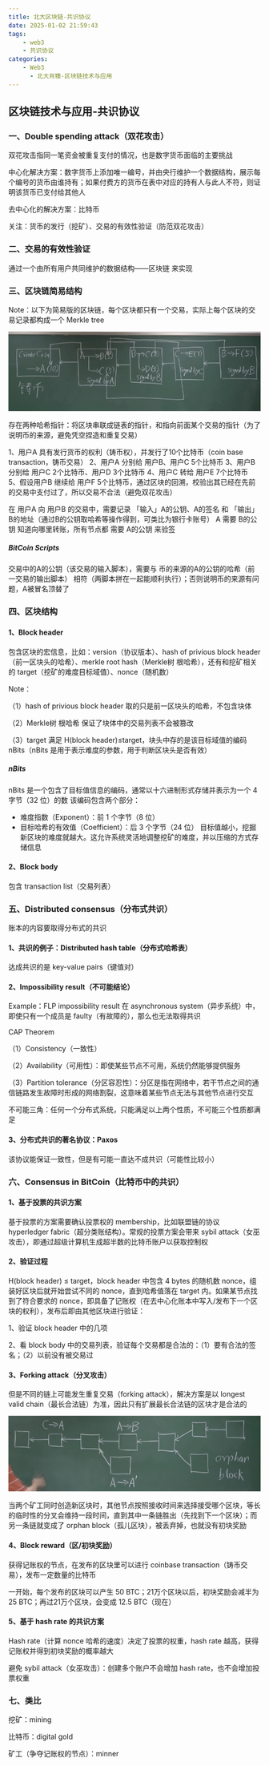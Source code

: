 ```yaml
---
title: 北大区块链-共识协议
date: 2025-01-02 21:59:43
tags:
    - web3
    - 共识协议
categories:
    - Web3
      - 北大肖臻-区块链技术与应用
---
```


## 区块链技术与应用-共识协议

### 一、Double spending attack（双花攻击）

双花攻击指同一笔资金被重复支付的情况，也是数字货币面临的主要挑战

中心化解决方案：数字货币上添加唯一编号，并由央行维护一个数据结构，展示每个编号的货币由谁持有；如果付费方的货币在表中对应的持有人与此人不符，则证明该货币已支付给其他人

去中心化的解决方案：比特币

关注：货币的发行（挖矿）、交易的有效性验证（防范双花攻击）

### 二、交易的有效性验证

通过一个由所有用户共同维护的数据结构——区块链 来实现

### 三、区块链简易结构

Note：以下为简易版的区块链，每个区块都只有一个交易，实际上每个区块的交易记录都构成一个 Merkle tree

![图1](../images/33/1.png)

存在两种哈希指针：将区块串联成链表的指针，和指向前面某个交易的指针（为了说明币的来源，避免凭空捏造和重复交易）

1、用户A 具有发行货币的权利（铸币权），并发行了10个比特币（coin  base transaction，铸币交易）
2、用户A 分别给 用户B、用户C 5个比特币
3、用户B 分别给 用户C 2个比特币、用户D 3个比特币
4、用户C 转给 用户E 7个比特币
5、假设用户B 继续给 用户F 5个比特币，通过区块的回溯，校验出其已经在先前的交易中支付过了，所以交易不合法（避免双花攻击）

在 用户A 向 用户B 的交易中，需要记录 「输入」A的公钥、A的签名 和 「输出」B的地址（通过B的公钥取哈希等操作得到，可类比为银行卡账号）
A 需要 B的公钥 知道向哪里转账，所有节点都 需要 A的公钥 来验签

##### BitCoin Scripts

交易中的A的公钥（该交易的输入脚本），需要与 币的来源的A的公钥的哈希（前一交易的输出脚本） 相符（两脚本拼在一起能顺利执行）；否则说明币的来源有问题，A被冒名顶替了

### 四、区块结构

#### 1、Block header

包含区块的宏信息，比如：version（协议版本）、hash of privious block header（前一区块头的哈希）、merkle root hash（Merkle树 根哈希），还有和挖矿相关的 target（挖矿的难度目标域值）、nonce（随机数）

Note：

（1）hash of privious block header 取的只是前一区块头的哈希，不包含块体

（2）Merkle树 根哈希 保证了块体中的交易列表不会被篡改

（3）target 满足 H(block header)≤target，块头中存的是该目标域值的编码 nBits（nBits 是用于表示难度的参数，用于判断区块头是否有效）

##### nBits

nBits 是一个包含了目标值信息的编码，通常以十六进制形式存储并表示为一个 4 字节（32 位）的数
该编码包含两个部分：
- 难度指数（Exponent）：前 1 个字节（8 位）
- 目标哈希的有效值（Coefficient）：后 3 个字节（24 位）
目标值越小，挖掘新区块的难度就越大。这允许系统灵活地调整挖矿的难度，并以压缩的方式存储信息

#### 2、Block body

包含 transaction list（交易列表）

### 五、Distributed consensus（分布式共识）

账本的内容要取得分布式的共识

#### 1、共识的例子：Distributed hash table（分布式哈希表）
达成共识的是 key-value pairs（键值对）

#### 2、Impossibility result（不可能结论）

Example：FLP impossibility result
在 asynchronous system（异步系统）中，即使只有一个成员是 faulty（有故障的），那么也无法取得共识

CAP Theorem

（1）Consistency（一致性）

（2）Availability（可用性）：即使某些节点不可用，系统仍然能够提供服务

（3）Partition tolerance（分区容忍性）：分区是指在网络中，若干节点之间的通信链路发生故障时形成的网络割裂，这意味着某些节点无法与其他节点进行交互

不可能三角：任何一个分布式系统，只能满足以上两个性质，不可能三个性质都满足

#### 3、分布式共识的著名协议：Paxos

该协议能保证一致性，但是有可能一直达不成共识（可能性比较小）

### 六、Consensus in BitCoin（比特币中的共识）

#### 1、基于投票的共识方案

基于投票的方案需要确认投票权的 membership，比如联盟链的协议 hyperledger fabric（超分类账结构）。常规的投票方案会带来 sybil attack（女巫攻击），即通过超级计算机生成超半数的比特币账户以获取控制权

#### 2、验证过程

H(block header) ≤ target，block header 中包含 4 bytes 的随机数 nonce，组装好区块后就开始尝试不同的 nonce，直到哈希值落在 target 内。如果某节点找到了符合要求的 nonce，即具备了记账权（在去中心化账本中写入/发布下一个区块的权利），发布后即由其他区块进行验证：

1、验证 block header 中的几项

2、看 block body 中的交易列表，验证每个交易都是合法的：（1）要有合法的签名；（2）以前没有被交易过

#### 3、Forking attack（分叉攻击）

但是不同的链上可能发生重复交易（forking attack），解决方案是以 longest valid chain（最长合法链）为准，因此只有扩展最长合法链的区块才是合法的

![图2](../images/33/2.png)

当两个矿工同时创造新区块时，其他节点按照接收时间来选择接受哪个区块，等长的临时性的分叉会维持一段时间，直到其中一条链胜出（先找到下一个区块）；而另一条链就变成了 orphan block（孤儿区块），被丢弃掉，也就没有初块奖励

#### 4、Block reward（区/初块奖励）

获得记账权的节点，在发布的区块里可以进行 coinbase transaction（铸币交易），发布一定数量的比特币

一开始，每个发布的区块可以产生 50 BTC；21万个区块以后，初块奖励会减半为 25 BTC；再过21万个区块，会变成 12.5 BTC（现在）

#### 5、基于 hash rate 的共识方案

Hash rate（计算 nonce 哈希的速度）决定了投票的权重，hash rate 越高，获得记账权并得到初块奖励的概率越大

避免 sybil attack（女巫攻击）：创建多个账户不会增加 hash rate，也不会增加投票权重

### 七、类比

挖矿：mining

比特币：digital gold

矿工（争夺记账权的节点）：minner
